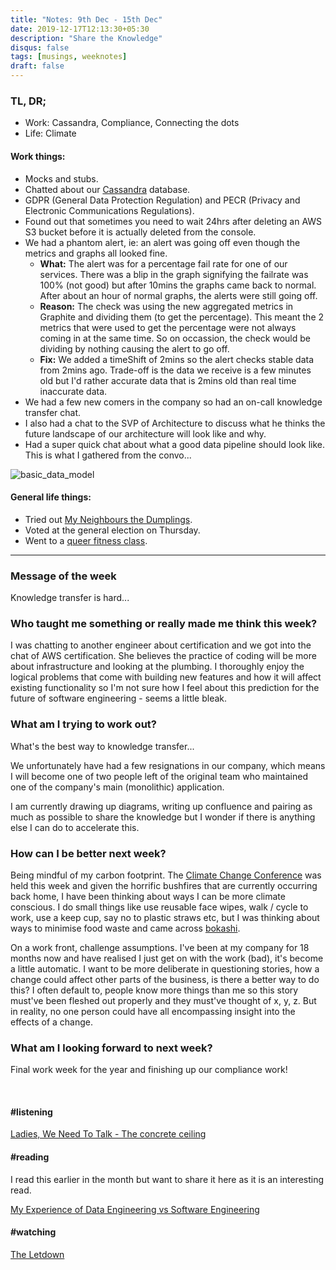 ```yaml
---
title: "Notes: 9th Dec - 15th Dec"
date: 2019-12-17T12:13:30+05:30
description: "Share the Knowledge"
disqus: false
tags: [musings, weeknotes]
draft: false
---
```


### TL, DR;
- Work: Cassandra, Compliance, Connecting the dots
- Life: Climate 


#### Work things:
- Mocks and stubs.
- Chatted about our [Cassandra](https://cassandra.apache.org/) database.
- GDPR (General Data Protection Regulation) and PECR (Privacy and Electronic Communications Regulations).
- Found out that sometimes you need to wait 24hrs after deleting an AWS S3 bucket before it is actually deleted from the console.
- We had a phantom alert, ie: an alert was going off even though the metrics and graphs all looked fine. 
    - **What:** The alert was for a percentage fail rate for one of our services. There was a blip in the graph signifying the failrate was 100% (not good) but after 10mins the graphs came back to normal. After about an hour of normal graphs, the alerts were still going off.
    - **Reason:** The check was using the new aggregated metrics in Graphite and dividing them (to get the percentage). This meant the 2 metrics that were used to get the percentage were not always coming in at the same time. So on occassion, the check would be dividing by nothing causing the alert to go off.
    - **Fix:** We added a timeShift of 2mins so the alert checks stable data from 2mins ago. Trade-off is the data we receive is a few minutes old but I'd rather accurate data that is 2mins old than real time inaccurate data.
- We had a few new comers in the company so had an on-call knowledge transfer chat.
- I also had a chat to the SVP of Architecture to discuss what he thinks the future landscape of our architecture will look like and why.
- Had a super quick chat about what a good data pipeline should look like. This is what I gathered from the convo...

![basic_data_model](/images/basic_data_model.png)

#### General life things:
- Tried out [My Neighbours the Dumplings](https://www.myneighboursthedumplings.com/).
- Voted at the general election on Thursday.
- Went to a [queer fitness class](http://www.annieceleste.com/queerspace/).

____________


### Message of the week
Knowledge transfer is hard...


### Who taught me something or really made me think this week?
I was chatting to another engineer about certification and we got into the chat of AWS certification. She believes the practice of coding will be more about infrastructure and looking at the plumbing. I thoroughly enjoy the logical problems that come with building new features and how it will affect existing functionality so I'm not sure how I feel about this prediction for the future of software engineering - seems a little bleak.


### What am I trying to work out?
What's the best way to knowledge transfer...

We unfortunately have had a few resignations in our company, which means I will become one of two people left of the original team who maintained one of the company's main (monolithic) application.

I am currently drawing up diagrams, writing up confluence and pairing as much as possible to share the knowledge but I wonder if there is anything else I can do to accelerate this.



### How can I be better next week?
Being mindful of my carbon footprint. The [Climate Change Conference](https://www.un.org/en/climatechange/) was held this week and given the horrific bushfires that are currently occurring back home, I have been thinking about ways I can be more climate conscious. I do small things like use reusable face wipes, walk / cycle to work, use a keep cup, say no to plastic straws etc, but I was thinking about ways to minimise food waste and came across [bokashi](https://en.wikipedia.org/wiki/Bokashi_(horticulture)).

On a work front, challenge assumptions. I've been at my company for 18 months now and have realised I just get on with the work (bad), it's become a little automatic. I want to be more deliberate in questioning stories, how a change could affect other parts of the business, is there a better way to do this? I often default to, people know more things than me so this story must've been fleshed out properly and they must've thought of x, y, z. But in reality, no one person could have all encompassing insight into the effects of a change.


### What am I looking forward to next week?
Final work week for the year and finishing up our compliance work!

<br>

#### #listening
[Ladies, We Need To Talk - The concrete ceiling](https://www.abc.net.au/radio/programs/ladies-we-need-to-talk/bonus-the-concrete-ceiling/11780976)


#### #reading
I read this earlier in the month but want to share it here as it is an interesting read.

[My Experience of Data Engineering vs Software Engineering](https://codecalendar.dev/2019/my-experience-of-data-engineering-vs-software-application-engineering/)


#### #watching
[The Letdown](https://www.netflix.com/browse?jbv=80198635&jbp=0&jbr=1)